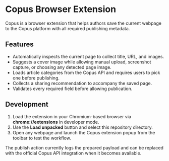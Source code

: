 # Copus Browser Extension

Copus is a browser extension that helps authors save the current webpage to the Copus platform with all required publishing metadata.

## Features

- Automatically inspects the current page to collect title, URL, and images.
- Suggests a cover image while allowing manual upload, screenshot capture, or choosing any detected page image.
- Loads article categories from the Copus API and requires users to pick one before publishing.
- Collects a sharing recommendation to accompany the saved page.
- Validates every required field before allowing publication.

## Development

1. Load the extension in your Chromium-based browser via **chrome://extensions** in developer mode.
2. Use the **Load unpacked** button and select this repository directory.
3. Open any webpage and launch the Copus extension popup from the toolbar to test the workflow.

The publish action currently logs the prepared payload and can be replaced with the official Copus API integration when it becomes available.
